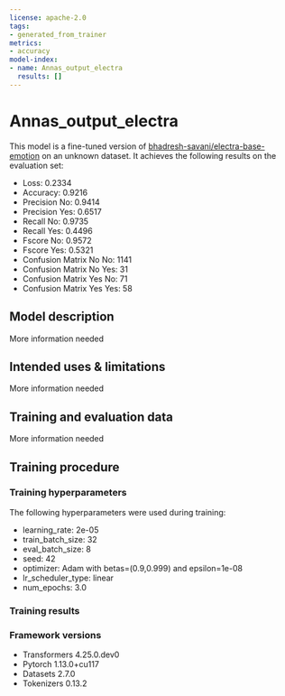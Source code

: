 ```yaml
---
license: apache-2.0
tags:
- generated_from_trainer
metrics:
- accuracy
model-index:
- name: Annas_output_electra
  results: []
---
```


<!-- This model card has been generated automatically according to the information the Trainer had access to. You
should probably proofread and complete it, then remove this comment. -->

# Annas_output_electra

This model is a fine-tuned version of [bhadresh-savani/electra-base-emotion](https://huggingface.co/bhadresh-savani/electra-base-emotion) on an unknown dataset.
It achieves the following results on the evaluation set:
- Loss: 0.2334
- Accuracy: 0.9216
- Precision No: 0.9414
- Precision Yes: 0.6517
- Recall No: 0.9735
- Recall Yes: 0.4496
- Fscore No: 0.9572
- Fscore Yes: 0.5321
- Confusion Matrix No No: 1141
- Confusion Matrix No Yes: 31
- Confusion Matrix Yes No: 71
- Confusion Matrix Yes Yes: 58

## Model description

More information needed

## Intended uses & limitations

More information needed

## Training and evaluation data

More information needed

## Training procedure

### Training hyperparameters

The following hyperparameters were used during training:
- learning_rate: 2e-05
- train_batch_size: 32
- eval_batch_size: 8
- seed: 42
- optimizer: Adam with betas=(0.9,0.999) and epsilon=1e-08
- lr_scheduler_type: linear
- num_epochs: 3.0

### Training results



### Framework versions

- Transformers 4.25.0.dev0
- Pytorch 1.13.0+cu117
- Datasets 2.7.0
- Tokenizers 0.13.2
